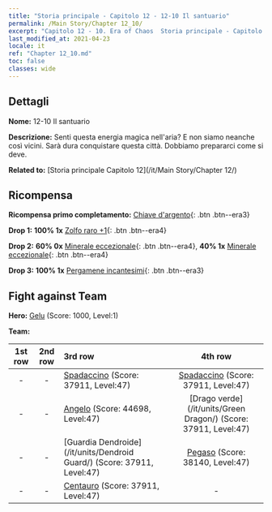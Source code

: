 ```yaml
---
title: "Storia principale - Capitolo 12 - 12-10 Il santuario"
permalink: /Main Story/Chapter 12_10/
excerpt: "Capitolo 12 - 10. Era of Chaos  Storia principale - Capitolo 12_10. 12-10 Il santuario"
last_modified_at: 2021-04-23
locale: it
ref: "Chapter 12_10.md"
toc: false
classes: wide
---
```


## Dettagli

 **Nome:** 12-10 Il santuario

 **Descrizione:** Senti questa energia magica nell'aria? E non siamo neanche così vicini. Sarà dura conquistare questa città. Dobbiamo prepararci come si deve.

 **Related to:** [Storia principale Capitolo 12](/it/Main Story/Chapter 12/)

## Ricompensa

 **Ricompensa primo completamento:** [Chiave d'argento](/ItemsIT/con_693/){: .btn .btn--era3}

 **Drop 1:** **100% 1x** [Zolfo raro +1](/ItemsIT/mat_43/){: .btn .btn--era4}

 **Drop 2:** **60% 0x** [Minerale eccezionale](/ItemsIT/mat_33/){: .btn .btn--era4}, **40% 1x** [Minerale eccezionale](/ItemsIT/mat_33/){: .btn .btn--era4}

 **Drop 3:** **100% 1x** [Pergamene incantesimi](/ItemsIT/con_694/){: .btn .btn--era3}


## Fight against Team
 **Hero:** [Gelu](/it/heroes/Gelu/) (Score: 1000, Level:1)

 **Team:**


  | 1st row | 2nd row | 3rd row | 4th row |
  |:----:|:----:|:----|:----:|
  | - | - | [Spadaccino](/it/units/Swordsman/) (Score: 37911, Level:47)  | [Spadaccino](/it/units/Swordsman/) (Score: 37911, Level:47)  |
  | - | - | [Angelo](/it/units/Angel/) (Score: 44698, Level:47)  | [Drago verde](/it/units/Green Dragon/) (Score: 37911, Level:47)  |
  | - | - | [Guardia Dendroide](/it/units/Dendroid Guard/) (Score: 37911, Level:47)  | [Pegaso](/it/units/Pegasus/) (Score: 38140, Level:47)  |
  | - | - | [Centauro](/it/units/Centaur/) (Score: 37911, Level:47)  | - |


